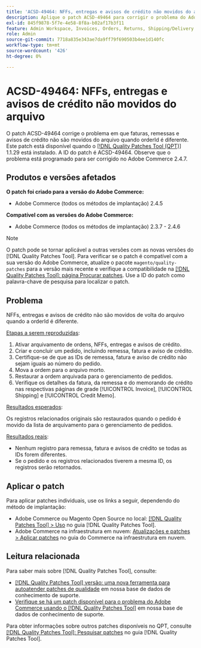 ```yaml
---
title: 'ACSD-49464: NFFs, entregas e avisos de crédito não movidos do arquivo'
description: Aplique o patch ACSD-49464 para corrigir o problema do Adobe Commerce em que NFFs, entregas e avisos de crédito não são movidos de volta do arquivo quando orderId é diferente.
exl-id: 845f9878-5f7e-4e58-8f8a-b02af17b3f11
feature: Admin Workspace, Invoices, Orders, Returns, Shipping/Delivery
role: Admin
source-git-commit: 7718a835e343ae7da9ff79f690503b4ee1d140fc
workflow-type: tm+mt
source-wordcount: '426'
ht-degree: 0%

---
```


# ACSD-49464: NFFs, entregas e avisos de crédito não movidos do arquivo

O patch ACSD-49464 corrige o problema em que faturas, remessas e avisos de crédito não são movidos do arquivo quando orderId é diferente. Este patch está disponível quando o [[!DNL Quality Patches Tool (QPT)]](/help/announcements/adobe-commerce-announcements/magento-quality-patches-released-new-tool-to-self-serve-quality-patches.md) 1.1.29 está instalado. A ID do patch é ACSD-49464. Observe que o problema está programado para ser corrigido no Adobe Commerce 2.4.7.

## Produtos e versões afetados

**O patch foi criado para a versão do Adobe Commerce:**

* Adobe Commerce (todos os métodos de implantação) 2.4.5

**Compatível com as versões do Adobe Commerce:**

* Adobe Commerce (todos os métodos de implantação) 2.3.7 - 2.4.6

>[!NOTE]
>
>O patch pode se tornar aplicável a outras versões com as novas versões do [!DNL Quality Patches Tool]. Para verificar se o patch é compatível com a sua versão do Adobe Commerce, atualize o pacote `magento/quality-patches` para a versão mais recente e verifique a compatibilidade na [[!DNL Quality Patches Tool]: página Procurar patches](https://experienceleague.adobe.com/tools/commerce-quality-patches/index.html?lang=pt-BR). Use a ID do patch como palavra-chave de pesquisa para localizar o patch.

## Problema

NFFs, entregas e avisos de crédito não são movidos de volta do arquivo quando a orderId é diferente.

<u>Etapas a serem reproduzidas</u>:

1. Ativar arquivamento de ordens, NFFs, entregas e avisos de crédito.
1. Criar e concluir um pedido, incluindo remessa, fatura e aviso de crédito.
1. Certifique-se de que as IDs de remessa, fatura e aviso de crédito não sejam iguais ao número do pedido.
1. Mova a ordem para o arquivo morto.
1. Restaurar a ordem arquivada para o gerenciamento de pedidos.
1. Verifique os detalhes da fatura, da remessa e do memorando de crédito nas respectivas páginas de grade [!UICONTROL Invoice], [!UICONTROL Shipping] e [!UICONTROL Credit Memo].

<u>Resultados esperados</u>:

Os registros relacionados originais são restaurados quando o pedido é movido da lista de arquivamento para o gerenciamento de pedidos.

<u>Resultados reais</u>:

* Nenhum registro para remessa, fatura e avisos de crédito se todas as IDs forem diferentes.
* Se o pedido e os registros relacionados tiverem a mesma ID, os registros serão retornados.

## Aplicar o patch

Para aplicar patches individuais, use os links a seguir, dependendo do método de implantação:

* Adobe Commerce ou Magento Open Source no local: [[!DNL Quality Patches Tool] > Uso](https://experienceleague.adobe.com/docs/commerce-operations/tools/quality-patches-tool/usage.html?lang=pt-BR) no guia [!DNL Quality Patches Tool].
* Adobe Commerce na infraestrutura em nuvem: [Atualizações e patches > Aplicar patches](https://experienceleague.adobe.com/docs/commerce-cloud-service/user-guide/develop/upgrade/apply-patches.html?lang=pt-BR) no guia do Commerce na infraestrutura em nuvem.

## Leitura relacionada

Para saber mais sobre [!DNL Quality Patches Tool], consulte:

* [[!DNL Quality Patches Tool] versão: uma nova ferramenta para autoatender patches de qualidade](/help/announcements/adobe-commerce-announcements/magento-quality-patches-released-new-tool-to-self-serve-quality-patches.md) em nossa base de dados de conhecimento de suporte.
* [Verifique se há um patch disponível para o problema do Adobe Commerce usando o [!DNL Quality Patches Tool]](/help/support-tools/patches-available-in-qpt-tool/check-patch-for-magento-issue-with-magento-quality-patches.md) em nossa base de dados de conhecimento de suporte.

Para obter informações sobre outros patches disponíveis no QPT, consulte [[!DNL Quality Patches Tool]: Pesquisar patches](https://experienceleague.adobe.com/tools/commerce-quality-patches/index.html?lang=pt-BR) no guia [!DNL Quality Patches Tool].
